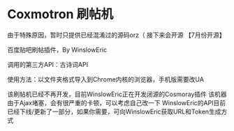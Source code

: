 # Coxmotron 刷帖机
由于特殊原因，暂时只提供已经混淆过的源码orz（ 接下来会开源
【7月份开源】

百度贴吧刷帖插件，By WinslowEric

调用的第三方API：古诗词API

使用方法：以文件夹格式导入到Chrome内核的浏览器，手机版需要改UA

该刷帖机已经不再开发，目前WinslowEric正在开发闭源的Cosmoray插件
该机器由于Ajax堵塞，会有很严重的卡顿，可以考虑自己改一下
WinslowEric的API目前已经下线/更新了一部分，如果你需要，可向WinslowEric获取URL和Token生成方式
